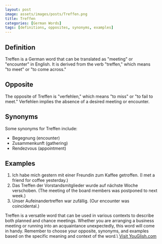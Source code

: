 ```yaml
---
layout: post
image: assets/images/posts/Treffen.png
title: Treffen
categories: [German Words]
tags: [definitions, opposites, synonyms, examples]
---
```


## Definition
Treffen is a German word that can be translated as "meeting" or "encounter" in English. It is derived from the verb "treffen," which means "to meet" or "to come across." 

## Opposite
The opposite of Treffen is "verfehlen," which means "to miss" or "to fail to meet." Verfehlen implies the absence of a desired meeting or encounter.

## Synonyms
Some synonyms for Treffen include:
- Begegnung (encounter)
- Zusammenkunft (gathering)
- Rendezvous (appointment)

## Examples
1. Ich habe mich gestern mit einer Freundin zum Kaffee getroffen. (I met a friend for coffee yesterday.)
2. Das Treffen der Vorstandsmitglieder wurde auf nächste Woche verschoben. (The meeting of the board members was postponed to next week.)
3. Unser Aufeinandertreffen war zufällig. (Our encounter was coincidental.)

Treffen is a versatile word that can be used in various contexts to describe both planned and chance meetings. Whether you are arranging a business meeting or running into an acquaintance unexpectedly, this word will come in handy. Remember to choose your opposite, synonyms, and examples based on the specific meaning and context of the word.\ <a id="yg-widget-0" class="youglish-widget" data-query="Treffen" data-lang="german" data-components="8412" data-auto-start="0" data-bkg-color="theme_light" data-title="How%20to%20pronounce%20Treffen%20in%20German"  rel="nofollow" href="https://youglish.com">Visit YouGlish.com</a><script async src="https://youglish.com/public/emb/widget.js" charset="utf-8"></script>